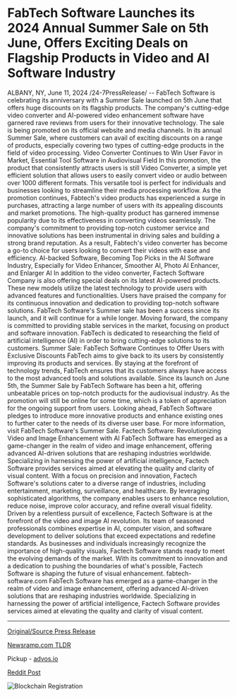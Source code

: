 # FabTech Software Launches its 2024 Annual Summer Sale on 5th June, Offers Exciting Deals on Flagship Products in Video and AI Software Industry

ALBANY, NY, June 11, 2024 /24-7PressRelease/ -- FabTech Software is celebrating its anniversary with a Summer Sale launched on 5th June that offers huge discounts on its flagship products. The company's cutting-edge video converter and AI-powered video enhancement software have garnered rave reviews from users for their innovative technology. The sale is being promoted on its official website and media channels.   In its annual Summer Sale, where customers can avail of exciting discounts on a range of products, especially covering two types of cutting-edge products in the field of video processing.   Video Converter Continues to Win User Favor in Market, Essential Tool Software in Audiovisual Field  In this promotion, the product that consistently attracts users is still Video Converter, a simple yet efficient solution that allows users to easily convert video or audio between over 1000 different formats. This versatile tool is perfect for individuals and businesses looking to streamline their media processing workflow.  As the promotion continues, Fabtech's video products has experienced a surge in purchases, attracting a large number of users with its appealing discounts and market promotions. The high-quality product has garnered immense popularity due to its effectiveness in converting videos seamlessly.   The company's commitment to providing top-notch customer service and innovative solutions has been instrumental in driving sales and building a strong brand reputation. As a result, Fabtech's video converter has become a go-to choice for users looking to convert their videos with ease and efficiency.  AI-backed Software, Becoming Top Picks in the AI Software Industry, Especially for Video Enhancer, Smoother AI, Photo AI Enhancer, and Enlarger AI   In addition to the video converter, Factech Software Company is also offering special deals on its latest AI-powered products. These new models utilize the latest technology to provide users with advanced features and functionalities. Users have praised the company for its continuous innovation and dedication to providing top-notch software solutions.  FabTech Software's Summer sale has been a success since its launch, and it will continue for a while longer. Moving forward, the company is committed to providing stable services in the market, focusing on product and software innovation. FabTech is dedicated to researching the field of artificial intelligence (AI) in order to bring cutting-edge solutions to its customers.  Summer Sale: FabTech Software Continues to Offer Users with Exclusive Discounts  FabTech aims to give back to its users by consistently improving its products and services. By staying at the forefront of technology trends, FabTech ensures that its customers always have access to the most advanced tools and solutions available.  Since its launch on June 5th, the Summer Sale by FabTech Software has been a hit, offering unbeatable prices on top-notch products for the audiovisual industry. As the promotion will still be online for some time, which is a token of appreciation for the ongoing support from users.  Looking ahead, FabTech Software pledges to introduce more innovative products and enhance existing ones to further cater to the needs of its diverse user base. For more information, visit FabTech Software's Summer Sale.  Factech Software: Revolutionizing Video and Image Enhancement with AI  FabTech Software has emerged as a game-changer in the realm of video and image enhancement, offering advanced AI-driven solutions that are reshaping industries worldwide. Specializing in harnessing the power of artificial intelligence, Factech Software provides services aimed at elevating the quality and clarity of visual content.  With a focus on precision and innovation, Factech Software's solutions cater to a diverse range of industries, including entertainment, marketing, surveillance, and healthcare. By leveraging sophisticated algorithms, the company enables users to enhance resolution, reduce noise, improve color accuracy, and refine overall visual fidelity.  Driven by a relentless pursuit of excellence, Factech Software is at the forefront of the video and image AI revolution. Its team of seasoned professionals combines expertise in AI, computer vision, and software development to deliver solutions that exceed expectations and redefine standards.  As businesses and individuals increasingly recognize the importance of high-quality visuals, Factech Software stands ready to meet the evolving demands of the market. With its commitment to innovation and a dedication to pushing the boundaries of what's possible, Factech Software is shaping the future of visual enhancement.  fabtech-software.com  FabTech Software has emerged as a game-changer in the realm of video and image enhancement, offering advanced AI-driven solutions that are reshaping industries worldwide. Specializing in harnessing the power of artificial intelligence, Factech Software provides services aimed at elevating the quality and clarity of visual content. 

---

[Original/Source Press Release](https://www.24-7pressrelease.com/press-release/511559/fabtech-software-launches-its-2024-annual-summer-sale-on-5th-june-offers-exciting-deals-on-flagship-products-in-video-and-ai-software-industry)
                    

[Newsramp.com TLDR](https://newsramp.com/curated-news/fabtech-software-anniversary-sale-huge-discounts-on-video-converter-and-ai-powered-products/125e18eff03ea8658043710aa1a7cc8e) 


Pickup - [advos.io](https://advos.io/en/fabtech-software-launches-exciting-summer-sale-with-major-discounts-on-ai-and-video-products/20244021)
 



[Reddit Post](https://www.reddit.com/r/BookNews/comments/1dd858m/fabtech_software_anniversary_sale_huge_discounts/) 



![Blockchain Registration](https://cdn.newsramp.app/24-7PressRelease/qrcode/246/11/xenoy8fi.webp)